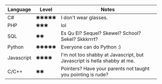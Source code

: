 |Language      | Level  |    Notes            |
|--------------|--------|---------------------|
|C#            |✱✱✱✱✱|I don't wear glasses.|
|PHP           |✱✱✱   |lol|
|SQL           |✱✱     |Es Qu El? Sequel? Skewel? School? Sekel? Skkkrrrt?|
|Python        |✱✱✱✱✱ |Everyone can do Python :) |
|Javascript    |✱✱✱✱   |I'm not too shabby at Javascript, but Javascript is hella shabby at me.|
|C/C++         |✱✱      |Pointers? Have your parents not taught you pointing is rude?|

